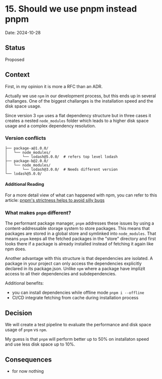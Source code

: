 # 15. Should we use pnpm instead pnpm

Date: 2024-10-28

## Status

Proposed

## Context

First, in my opinion it is more a RFC than an ADR.

Actually we use `npm` in our development process, but this ends up in several challanges. One of the biggest challanges is the installation speed and the disk space usage.

Since version 3 `npm` uses a flat dependency structure but in three cases it creates a nested `node_modules` folder which leads to a higher disk space usage and a complex dependency resolution.

### Version conflicts

```node_modules/
├── package-a@1.0.0/
│   └── node_modules/
│       └── lodash@5.0.0/  # refers top level lodash
├── package-b@2.0.0/
│   └── node_modules/
│       └── lodash@3.0.0/  # Needs different version
└── lodash@5.0.0/
```

#### Additional Reading

For a more detail view of what can happened with npm, you can refer to this article: [pnpm's strictness helps to avoid silly bugs](https://www.kochan.io/nodejs/pnpms-strictness-helps-to-avoid-silly-bugs.html#disqus_thread)

### What makes `pnpm` different?

The performant package manager, `pnpm` addresses these issues by using a content-addressable storage system to store packages. This means that packages are stored in a global store and symlinked into `node_modules`. That means `pnpm` keeps all the fetched packages in the "store" directory and first looks there if a package is already installed instead of fetching it again like npm does.

Another advantage with this structure is that dependencies are isolated. A package in your project can only access the dependencies explicitly declared in its package.json. Unlike `npm` where a package have implizit access to all their dependencies and subdependencies.

Additional benefits:

- you can install dependencies while offline mode `pnpm i --offline`
- CI/CD integrate fetching from cache during installation process

## Decision

We will create a test pipeline to evaluate the performance and disk space usage of `pnpm` vs `npm`.

My guess is that `pnpm` will perform better up to 50% on installaton speed and use less disk space up to 10%.

## Consequences

- for now nothing
